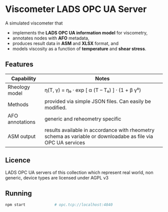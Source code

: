 # Viscometer LADS OPC UA Server

A simulated viscometer that

* implements the **LADS OPC UA information model** for viscometry,
* annotates nodes with **AFO** metadata,
* produces result data in **ASM** and **XLSX** format, and
* models viscosity as a function of **temperature** and **shear stress**.

## Features

| Capability | Notes |
|------------|-------|
| Rheology model | η(T, γ̇) = η₀ · exp [ α (T – T₀) ] · (1 + β γ̇²) |
| Methods | provided via simple JSON files. Can easily be modified. |
| AFO annotations | generic and reheometry specific |
| ASM output | results available in accordance with rheometry schema as variable or downloadabe as file via OPC UA services |

## Licence
LADS OPC UA servers of this collection which represent real world, non generic, device types are licensed under AGPL v3

## Running

```bash
npm start             # opc.tcp://localhost:4840
